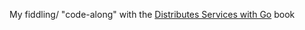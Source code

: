 My fiddling/ "code-along" with the [Distributes Services with Go](https://pragprog.com/titles/tjgo/distributed-services-with-go/) book